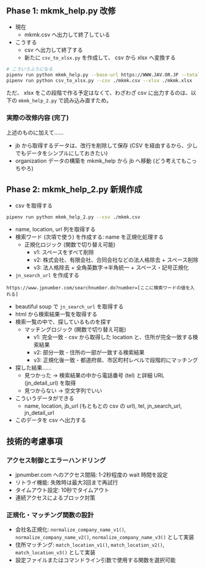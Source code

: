 ## Phase 1: mkmk_help.py 改修

- 現在
    - mkmk.csv へ出力して終了している
- こうする
    - csv へ出力して終了する
    - 新たに `csv_to_xlsx.py` を作成して、 csv から xlsx へ変換する

```bash
# こういうふうになる
pipenv run python mkmk_help.py --base-url https://WWW.JAV.OR.JP --total-row 1
pipenv run python csv_to_xlsx.py --csv ./mkmk.csv --xlsx ./mkmk.xlsx
```

ただ、 xlsx をこの段階で作る予定はなくて、わざわざ csv に出力するのは、以下の `mkmk_help_2.py` で読み込み直すため。

### 実際の改修内容 (完了)

上述のものに加えて……

- jb から取得するデータは、改行を削除して保存 (CSV を経由するから、少しでもデータをシンプルにしておきたい)
- organization データの構築を mkmk_help から jb へ移動 (どう考えてもこっちやろ)

## Phase 2: mkmk_help_2.py 新規作成

- csv を取得する

```bash
pipenv run python mkmk_help_2.py --csv ./mkmk.csv
```

- name, location, url 列を取得する
- 検索ワード (次項で使う) を作成する: name を正規化処理する
    - 正規化ロジック (関数で切り替え可能)
        - v1: スペースをすべて削除
        - v2: 株式会社、有限会社、合同会社などの法人格除去 + スペース削除
        - v3: 法人格除去 + 全角英数字→半角統一 + スペース・記号正規化
- `jn_search_url` を作成する

```
https://www.jpnumber.com/searchnumber.do?number=[ここに検索ワードの値を入れる]
```

- beautiful soup で `jn_search_url` を取得する
- html から検索結果一覧を取得する
- 検索一覧の中で、探しているものを探す
    - マッチングロジック (関数で切り替え可能)
        - v1: 完全一致 - csv から取得した location と、住所が完全一致する検索結果
        - v2: 部分一致 - 住所の一部が一致する検索結果
        - v3: 正規化後一致 - 都道府県、市区町村レベルで段階的にマッチング
- 探した結果……
    - 見つかった -> 検索結果の中から電話番号 (tel) と詳細 URL (jn_detail_url) を取得
    - 見つからない -> 空文字列でいい
- こういうデータができる
    - name, location, jb_url (もともとの csv の url), tel, jn_search_url, jn_detail_url
- このデータを csv へ出力する

## 技術的考慮事項

### アクセス制御とエラーハンドリング
- jpnumber.com へのアクセス間隔: 1-2秒程度の wait 時間を設定
- リトライ機能: 失敗時は最大3回まで再試行
- タイムアウト設定: 10秒でタイムアウト
- 連続アクセスによるブロック対策

### 正規化・マッチング関数の設計
- 会社名正規化: `normalize_company_name_v1()`, `normalize_company_name_v2()`, `normalize_company_name_v3()` として実装
- 住所マッチング: `match_location_v1()`, `match_location_v2()`, `match_location_v3()` として実装
- 設定ファイルまたはコマンドライン引数で使用する関数を選択可能
